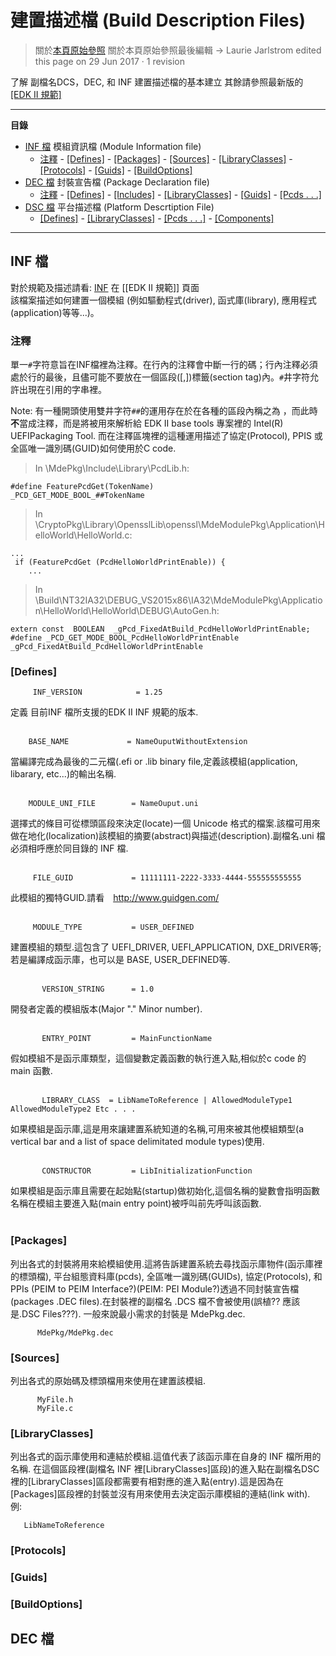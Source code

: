 # 建置描述檔 (Build Description Files)

>關於[本頁原始參照](https://github.com/tianocore/tianocore.github.io/wiki/Build-Description-Files)
>關於本頁原始參照最後編輯 -> Laurie Jarlstrom edited this page on 29 Jun 2017 · 1 revision 

了解 副檔名DCS，DEC, 和 INF 建置描述檔的基本建立
其餘請參照最新版的 [[EDK II 規範]](https://github.com/tianocore/tianocore.github.io/wiki/EDK-II-Specifications)

***

 __**目錄**__
* [INF 檔](#the-inf-file) 模組資訊檔 (Module Information file) <BR>
   - [注釋](#comments) - [\[Defines\]](#defines) - [\[Packages\]](#packages) - [\[Sources\]](#sources) - [\[LibraryClasses\]](#libraryclasses) - [\[Protocols\]](#protocols) - [\[Guids\]](#guids) - [\[BuildOptions\]](#buildOptions)
* [DEC 檔](#the-dec-file) 封裝宣告檔 (Package Declaration file)<BR>
   - [注釋](#comments-1) - [\[Defines\]](#defines-1) - [\[Includes\]](#includes) - [\[LibraryClasses\]](#libraryclasses-1) - [\[Guids\]](#guids-1) - [\[Pcds . . .\]](#pcds-----sections)
* [DSC 檔](#the-dsc-file) 平台描述檔 (Platform Descrtiption File)<BR>
   - [\[Defines\]](#defines-2) - [\[LibraryClasses\]](#libraryclasses-2) - [\[Pcds . . .\]](#pcds-----sections-1) - [\[Components\]](#components) 

 ***

## INF 檔
對於規範及描述請看: [INF](https://github.com/tianocore/tianocore.github.io/wiki/EDK-II-Specifications#inf) 在 [[EDK II 規範]] 頁面<BR>
該檔案描述如何建置一個模組 (例如驅動程式(driver), 函式庫(library), 應用程式(application)等等...)。

### 注釋
單一`#`字符意旨在INF檔裡為注釋。在行內的注釋會中斷一行的碼；行內注釋必須處於行的最後，且儘可能不要放在一個區段([,])標籤(section tag)內。`#`井字符允許出現在引用的字串裡。

Note: 有一種開頭使用雙井字符`##`的運用存在於在各種的區段內稱之為 _<Usage Block>_，而此時**不**當成注釋，而是將被用來解析給 EDK II base tools 專案裡的 Intel(R) UEFIPackaging Tool. 而在注釋區塊裡的這種運用描述了協定(Protocol), PPIS 或 全區唯一識別碼(GUID)如何使用於C code.

> In \MdePkg\Include\Library\PcdLib.h:
```
#define FeaturePcdGet(TokenName)            _PCD_GET_MODE_BOOL_##TokenName
```
> In \CryptoPkg\Library\OpensslLib\openssl\MdeModulePkg\Application\HelloWorld\HelloWorld.c:
```
...
 if (FeaturePcdGet (PcdHelloWorldPrintEnable)) {
 	...
```
> In \Build\NT32IA32\DEBUG_VS2015x86\IA32\MdeModulePkg\Application\HelloWorld\HelloWorld\DEBUG\AutoGen.h:
```
extern const  BOOLEAN  _gPcd_FixedAtBuild_PcdHelloWorldPrintEnable;
#define _PCD_GET_MODE_BOOL_PcdHelloWorldPrintEnable  _gPcd_FixedAtBuild_PcdHelloWorldPrintEnable
```

### [Defines] <br>
```
     INF_VERSION            = 1.25 
```
定義 目前INF 檔所支援的EDK II INF 規範的版本. <br><br>
``` 
    BASE_NAME             = NameOuputWithoutExtension
```
當編譯完成為最後的二元檔(.efi or .lib binary file,定義該模組(application, libarary, etc...)的輸出名稱. <br><br>
``` 
    MODULE_UNI_FILE        = NameOuput.uni
```
選擇式的條目可從標頭區段來決定(locate)一個 Unicode 格式的檔案.該檔可用來做在地化(localization)該模組的摘要(abstract)與描述(description).副檔名.uni 檔 必須相呼應於同目錄的 INF 檔. <br><br>
```
     FILE_GUID             = 11111111-2222-3333-4444-555555555555
```
此模組的獨特GUID.請看　http://www.guidgen.com/ <br><br>
```
     MODULE_TYPE           = USER_DEFINED
```
建置模組的類型.這包含了 UEFI_DRIVER, UEFI_APPLICATION, DXE_DRIVER等;若是編譯成函示庫，也可以是 BASE, USER_DEFINED等. <br><br>
```
       VERSION_STRING      = 1.0
```
開發者定義的模組版本(Major "." Minor number).<br><br>
```
       ENTRY_POINT         = MainFunctionName
```
假如模組不是函示庫類型，這個變數定義函數的執行進入點,相似於c code 的 main 函數.<br><br>
```
       LIBRARY_CLASS  = LibNameToReference | AllowedModuleType1 AllowedModuleType2 Etc . . .
```
如果模組是函示庫,這是用來讓建置系統知道的名稱,可用來被其他模組類型(a vertical bar and a list of space delimitated module types)使用.<br><br>
```
       CONSTRUCTOR         = LibInitializationFunction
```
如果模組是函示庫且需要在起始點(startup)做初始化,這個名稱的變數會指明函數名稱在模組主要進入點(main entry point)被呼叫前先呼叫該函數.<br><br>

### [Packages]

列出各式的封裝將用來給模組使用.這將告訴建置系統去尋找函示庫物件(函示庫裡的標頭檔), 平台組態資料庫(pcds), 全區唯一識別碼(GUIDs), 協定(Protocols), 和 PPIs (PEIM to PEIM Interface?)(PEIM: PEI Module?)透過不同封裝宣告檔(packages .DEC files).在封裝裡的副檔名 .DCS 檔不會被使用(誤植?? 應該是.DSC Files???). 一般來說最小需求的封裝是 MdePkg.dec.
```
      MdePkg/MdePkg.dec
```

### [Sources]

列出各式的原始碼及標頭檔用來使用在建置該模組.
``` 
      MyFile.h
      MyFile.c
```

### [LibraryClasses]

列出各式的函示庫使用和連結於模組.這值代表了該函示庫在自身的 INF 檔所用的名稱. 在這個區段裡(副檔名 INF 裡[LibraryClasses]區段)的進入點在副檔名DSC 裡的[LibraryClasses]區段都需要有相對應的進入點(entry).這是因為在[Packages]區段裡的封裝並沒有用來使用去決定函示庫模組的連結(link with).<br>
例:
``` 
   LibNameToReference
```

### [Protocols]

### [Guids]

### [BuildOptions]

## DEC 檔

